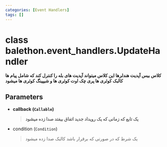 ```yaml
---
categories: [Event Handlers]
tags: []
---
```


<h1>class balethon.event_handlers.<strong>UpdateHandler</strong></h1>

<p align="left" dir="rtl"><strong>کلاس بیس آپدیت هندلرها این کلاس میتواند آپدیت های بله را کنترل کند که شامل پیام ها کالبک کوئری ها پری چک اوت کوئری ها و شیپینگ کوئری ها میشود</strong></p>

<h2>Parameters</h2>

<ul>
<li><strong>callback (<code>Callable</code>)</strong><blockquote dir="rtl">
<p><strong>یک تابع که زمانی که یک رویداد جدید اتفاق بیفتد صدا زده میشود</strong></p>
</blockquote>
</li>
</ul>
<ul>
<li>condition (<code>Condition</code>)<blockquote dir="rtl">
<p>یک شرط که در صورتی که برقرار باشد کالبک صدا زده میشود</p>
</blockquote>
</li>
</ul>